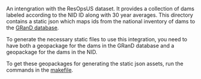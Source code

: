 An intengration with the ResOpsUS dataset. It provides a collection of dams labeled according to the NID ID along with 30 year averages. This directory contains a static json which maps ids from the national inventory of dams to the [GRanD database](https://www.globaldamwatch.org/grand).

To generate the necessary static files to use this integration, you need to have both a geopackage for the dams in the GRanD database and a geopackage for the dams in the NID.

To get these geopackages for generating the static json assets, run the commands in the [makefile](./makefile).